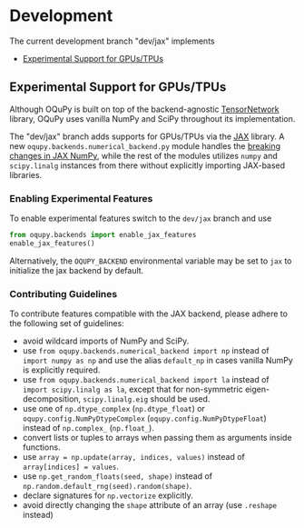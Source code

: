 # Development

The current development branch "dev/jax" implements

* [Experimental Support for GPUs/TPUs](#experimental-support-for-gpustpus)

## Experimental Support for GPUs/TPUs

Although OQuPy is built on top of the backend-agnostic
[TensorNetwork](https://github.com/google/TensorNetwork) library,
OQuPy uses vanilla NumPy and SciPy throughout its implementation.

The "dev/jax" branch adds supports for GPUs/TPUs via the
[JAX](https://jax.readthedocs.io/en/latest/) library.
A new `oqupy.backends.numerical_backend.py` module handles the
[breaking changes in JAX NumPy](https://jax.readthedocs.io/en/latest/notebooks/Common_Gotchas_in_JAX.html),
while the rest of the modules utilizes `numpy` and `scipy.linalg` instances from there
without explicitly importing JAX-based libraries.

### Enabling Experimental Features

To enable experimental features switch to the `dev/jax` branch and use
```python
from oqupy.backends import enable_jax_features
enable_jax_features()
```
Alternatively, the `OQUPY_BACKEND` environmental variable may be set to `jax` to
initialize the jax backend by default.

### Contributing Guidelines

To contribute features compatible with the JAX backend,
please adhere to the following set of guidelines:

* avoid wildcard imports of NumPy and SciPy.
* use `from oqupy.backends.numerical_backend import np` instead of `import numpy as np` and use the alias `default_np` in cases vanilla NumPy is explicitly required.
* use `from oqupy.backends.numerical_backend import la` instead of `import scipy.linalg as la`, except that for non-symmetric eigen-decomposition, `scipy.linalg.eig` should be used.
* use one of `np.dtype_complex` (`np.dtype_float`) or `oqupy.config.NumPyDtypeComplex` (`oqupy.config.NumPyDtypeFloat`) instead of `np.complex_` (`np.float_`).
* convert lists or tuples to arrays when passing them as arguments inside functions.
* use `array = np.update(array, indices, values)` instead of `array[indices] = values`.
* use `np.get_random_floats(seed, shape)` instead of `np.random.default_rng(seed).random(shape)`.
* declare signatures for `np.vectorize` explicitly.
* avoid directly changing the `shape` attribute of an array (use `.reshape` instead)
